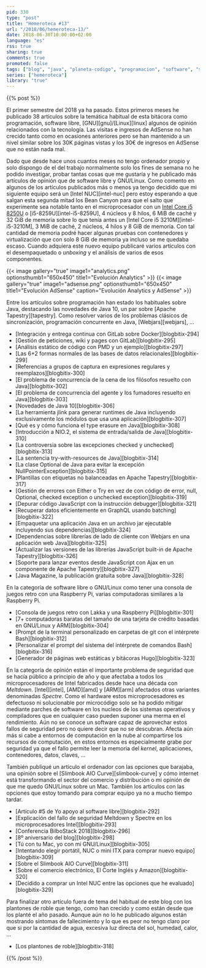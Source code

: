 ```yaml
---
pid: 330
type: "post"
title: "Hemeroteca #13"
url: "/2018/06/hemeroteca-13/"
date: 2018-06-30T10:00:00+02:00
language: "es"
rss: true
sharing: true
comments: true
promoted: false
tags: ["blog", "java", "planeta-codigo", "programacion", "software", "software-libre", "tapestry", "gnu-linux"]
series: ["hemeroteca"]
library: "true"
---
```


{{% post %}}

El primer semestre del 2018 ya ha pasado. Estos primeros meses he publicado 38 artículos sobre la temática habitual de esta bitácora como programación, software libre, [GNU][gnu]/[Linux][linux] algunos de opinión relacionados con la tecnología. Las visitas e ingresos de AdSense no han crecido tanto como en ocasiones anteriores pero se han mantenido a un nivel similar sobre los 30K páginas vistas y los 30€ de ingresos en AdSense que no están nada mal.

Dado que desde hace unos cuantos meses no tengo ordenador propio y solo dispongo de el del trabajo normalmente solo los fines de semana no he podido investigar, probar tantas cosas que me gustaría y he publicado más artículos de opinión que de software libre y GNU/Linux. Como comento en algunos de los artículos publicados más o menos ya tengo decidido que mi siguiente equipo será un [Intel NUC][intel-nuc] pero estoy esperando a que salgan esta segunda mitad los Bean Canyon para que el salto que experimente sea notable tanto en el microprocesador con un [Intel Core i5 8250U](https://ark.intel.com/es-es/products/124967/Intel-Core-i5-8250U-Processor-6M-Cache-up-to-3_40-GHz) o [i5-8259U][intel-i5-8259U], 4 núcleos y 8 hilos, 6 MiB de caché y 32 GiB de memoria sobre lo que tenía antes un [Intel Core i5 3210M][intel-i5-3210M], 3 MiB de caché, 2 núcleos, 4 hilos y 8 GiB de memoria. Con tal cantidad de memoria podré hacer algunas pruebas con contenedores y virtualización que con solo 8 GiB de memoria ya incluso se me quedaba escaso. Cuando adquiera este nuevo equipo publicaré varios artículos con el desempaquetado o _unboxing_ y el análisis de varios de esos componentes.

{{< image
    gallery="true"
    image1="analytics.png" optionsthumb1="650x450" title1="Evolución Analytics" >}}
{{< image
    gallery="true"
    image1="adsense.png" optionsthumb1="650x450" title1="Evolución AdSense"
    caption="Evolución Analytics y AdSense" >}}

Entre los artículos sobre programación han estado los habituales sobre Java, destacando las novedades de Java 10, un par sobre [Apache Tapestry][tapestry]. Como resolver varios de los problemas clásicos de sincronización, programación concurrente en Java, [Webjars][webjars], ...

* [Integración y entrega continua con GitLab sobre Docker][blogbitix-294]
* [Gestión de peticiones, wiki y pages con GitLab][blogbitix-295]
* [Análisis estático de código con PMD y un ejemplo][blogbitix-297]
* [Las 6+2 formas normales de las bases de datos relacionales][blogbitix-299]
* [Referencias a grupos de captura en expresiones regulares y reemplazos][blogbitix-300]
* [El problema de concurrencia de la cena de los filósofos resuelto con Java][blogbitix-302]
* [El problema de concurrencia del agente y los fumadores resuelto en Java][blogbitix-303]
* [Novedades de Java 10][blogbitix-306]
* [La herramienta jlink para generar runtimes de Java incluyendo exclusivamente los módulos que usa una aplicación][blogbitix-307]
* [Qué es y cómo funciona el type erasure en Java][blogbitix-308]
* [Introducción a NIO.2, el sistema de entrada/salida de Java][blogbitix-310]
* [La controversia sobre las excepciones checked y unchecked][blogbitix-313]
* [La sentencia try-with-resources de Java][blogbitix-314]
* [La clase Optional de Java para evitar la excepción NullPointerException][blogbitix-315]
* [Plantillas con etiquetas no balanceadas en Apache Tapestry][blogbitix-317]
* [Gestión de errores con Either o Try en vez de con código de error, null, Optional, checked exception o unchecked exception][blogbitix-319]
* [Depurar código JavaScript con la instrucción debugger][blogbitix-321]
* [Recuperar datos eficientemente en GraphQL usando batching][blogbitix-322]
* [Empaquetar una aplicación Java en un archivo jar ejecutable incluyendo sus dependencias][blogbitix-324]
* [Dependencias sobre librerías de lado de cliente con Webjars en una aplicación web Java][blogbitix-325]
* [Actualizar las versiones de las librerías JavaScript built-in de Apache Tapestry][blogbitix-326]
* [Soporte para lanzar eventos desde JavaScript con Ajax en un componente de Apache Tapestry][blogbitix-327]
* [Java Magazine, la publicación gratuita sobre Java][blogbitix-328]

En la categoría de software libre o GNU/Linux como tener una consola de juegos retro con una Raspberry Pi, varias computadoras similares a la Raspberry Pi.

* [Consola de juegos retro con Lakka y una Raspberry Pi][blogbitix-301]
* [7+ computadoras baratas del tamaño de una tarjeta de crédito basadas en GNU/Linux y ARM][blogbitix-304]
* [Prompt de la terminal personalizado en carpetas de git con el intérprete Bash][blogbitix-312]
* [Personalizar el prompt del sistema del intérprete de comandos Bash][blogbitix-316]
* [Generador de páginas web estáticas y bitácoras Hugo][blogbitix-323]

En la categoría de opinión están el importante problema de seguridad que se hacía público a principio de año y que afectaba a todos los microprocesadores de Intel fabricados desde hace una década con _Meltdown_. [Intel][intel], [AMD][amd] y [ARM][arm] afectados otras variantes denominadas _Spectre_. Como el hardware estos microprocesadores es defectuoso ni solucionable por microcódigo solo se ha podido mitigar mediante parches de software en los nucleos de los sistemas operativos y compiladores que en cualquier caso pueden suponer una merma en el rendimiento. Aún no se conoce un software capaz de aprovechar estos fallos de seguridad pero no quiere decir que no se descubran. Afecta aún más si cabe a entornos de computación en la nube al compartirse los recursos de computación, en estos entornos es especialmente grabe por seguridad ya que el fallo permite leer la memoria del _kernel_, aplicaciones, contenedores, datos, claves, ...

También publiqué un artículo el ordenador con las opciones que barajaba, una opinión sobre el [Slimbook AIO Curve][slimbook-curve] y cómo internet está transformando el sector del comercio y distribución o mi opinión de que me quedo GNU/Linux sobre un Mac. También los artículos con las opciones que estoy tomando para comprar equipo ya no a mucho tiempo tardar.

* [Artículo #5 de Yo apoyo al software libre][blogbitix-292]
* [Explicación del fallo de seguridad Meltdown y Spectre en los microprocesadores Intel][blogbitix-293]
* [Conferencia BilboStack 2018][blogbitix-296]
* [8º aniversario del blog][blogbitix-298]
* [Tú con tu Mac, yo con mi GNU/Linux][blogbitix-305]
* [Intentando elegir portátil, NUC o mini ITX para comprar nuevo equipo][blogbitix-309]
* [Sobre el Slimbook AIO Curve][blogbitix-311]
* [Sobre el comercio electrónico, El Corte Inglés y Amazon][blogbitix-320]
* [Decidido a comprar un Intel NUC entre las opciones que he evaluado][blogbitix-329]

Para finalizar otro artículo fuera de tema del habitual de este blog con los plantones de roble que tengo, como han crecido y como están desde que los planté el año pasado. Aunque aún no lo he publicado algunos están mostrando síntomas de fallecimiento y lo que es peor no tengo claro por que si por la cantidad de agua, excesiva luz directa del sol, humedad, calor, ...

* [Los plantones de roble][blogbitix-318]

{{% /post %}}
